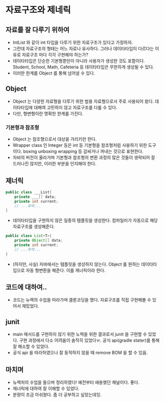 # 자료구조와 제네릭

## 자료를 잘 다루기 위하여 
- IntList 와 같이 int 타입을 다루기 위한 자료구조가 있다고 가정하자.
- 그런데 자료구조의 형태는 어느 자료나 유사하다. 그러나 데이타타입이 다르다는 이유로 자료구조 마다 각각 구현해야 하는가?
- 데이타타입은 단순한 기본형뿐만이 아니라 사용자가 생성한 것도 포함이다. Student, School, Math, Cafeteria 등 데이타타입은 무한하게 생성될 수 있다.
- 이러한 한계를 Object 를 통해 넘어설 수 있다. 

## Object
- Object 는 다양한 자료형을 다루기 위한 범용 자료형으로서 주로 사용되어 왔다. 데이타타입에 대해여 고민하지 않고 자료구조를 다룰 수 있다.  
- 다만, 형변형이란 명확한 한계를 가진다.

### 기본형과 참조형
- Object 는 참조형으로서 대상을 가리키만 한다.
- Wrapper class 인 Integer 등은 int 등 기본형을 참조형처럼 사용하기 위한 도구이다. boxing unboxing wrapping 등 감싸거나 꺼내는 것으로 표현한다.
- 자바의 버전이 올라가며 기본형과 참조형의 변환 과정의 많은 것들이 생략되어 잘 드러나진 않지만, 이러한 부분을 인지해야 한다.

## 제너릭
```java
public class ___List{
    private ___[] data;
    private int current;
    // ...후략...
}
```
- 데이타타입을 구현하지 않은 일종의 템플릿을 생성한다. 컴파일러가 자동으로 해당 자료구조를 생성해준다.

```java
public class List<T>{
    private Object[] data;
    private int current;
    // ...후략...
}
```
- (하지만, 사실) 자바에서는 템플릿을 생성하지 않는다. Object 를 원하는 데이타타입으로 자동 형변환을 해준다. 이를 제너릭이라 한다.

## 코드에 대하여..
- 코드는 뉴렉의 수업을 따라가며 클론코딩을 했다. 자료구조를 직접 구현해볼 수 있어서 재밌었다.

## junit
- main 매서드를 구현하지 않기 위한 노력을 위한 결과로서 junit 을 구현할 수 있었다. 구현 과정에서 다소 어려움이 솔직히 있었다ㅠ. 공식 api(gradle stater)를 통해 잘 해소할 수 있었다.
- 공식 api 을 따라하였으나 잘 동작하지 않을 때 remove BOM 을 할 수 있음. 


## 마치며
- 뉴렉처의 수업을 들으며 정리하였다! 예전부터 애용했던 채널이다. 좋다.
- 제너릭에 대하여 잘 이해할 수 있었다. 
- 분량이 조금 아쉬웠다. 좀 더 공부하고 싶었는데잉. 